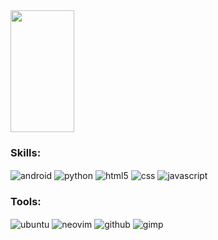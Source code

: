 <div>  
  <img width="45%" height="195px" src="https://github-readme-stats.vercel.app/api?username=Sr-Han&show_icons=true&count_private=true&hide_border=true&title_color=00bfbf&icon_color=00bfbf&text_color=c9d1d9&bg_color=0d1117" />
</div>

### Skills:
<div style="display: inline_block;">
  <img align="center" alt="android" src="https://img.shields.io/badge/Android-3DDC84.svg?style=for-the-badge&logo=Android&logoColor=white" />
  <img align="center" alt="python" src="https://img.shields.io/badge/Python-3776AB.svg?style=for-the-badge&logo=Python&logoColor=white" />
  <img align="center" alt="html5" src="https://img.shields.io/badge/HTML5-E34F26.svg?style=for-the-badge&logo=HTML5&logoColor=white" />
  <img align="center" alt="css" src="https://img.shields.io/badge/CSS3-1572B6.svg?style=for-the-badge&logo=CSS3&logoColor=white" />
  <img align="center" alt="javascript" src="https://img.shields.io/badge/JavaScript-F7DF1E.svg?style=for-the-badge&logo=JavaScript&logoColor=black" />
</div>

### Tools:
<div style="display: inline_block;">
  <img align="center" alt="ubuntu" src="https://img.shields.io/badge/Ubuntu-E95420?style=for-the-badge&logo=ubuntu&logoColor=white" />
  <img align="center" alt="neovim" src="https://img.shields.io/badge/NeoVim-%2357A143.svg?&style=for-the-badge&logo=neovim&logoColor=white" />
  <img align="center" alt="github" src="https://img.shields.io/badge/GitHub-181717.svg?style=for-the-badge&logo=GitHub&logoColor=white" />
  <img align="center" alt="gimp" src="https://img.shields.io/badge/GIMP-5C5543.svg?style=for-the-badge&logo=GIMP&logoColor=white" />
</div>
  
</div>
